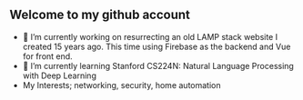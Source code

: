 ## Welcome to my github account

- 🔭 I’m currently working on resurrecting an old LAMP stack website I created 15 years ago. This time using Firebase as the backend and Vue for front end.
- 🌱 I’m currently learning Stanford CS224N: Natural Language Processing with Deep Learning
- My Interests; networking, security, home automation
